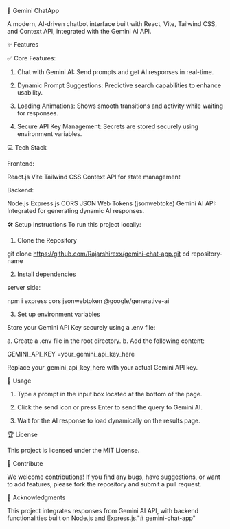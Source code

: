 🚀 Gemini ChatApp

A modern, AI-driven chatbot interface built with React, Vite, Tailwind CSS, and Context API, integrated with the Gemini AI API.

✨ Features

✅ Core Features:

1. Chat with Gemini AI: Send prompts and get AI responses in real-time.

2. Dynamic Prompt Suggestions: Predictive search capabilities to enhance usability.

3. Loading Animations: Shows smooth transitions and activity while waiting for responses.

4. Secure API Key Management: Secrets are stored securely using environment variables.

💻 Tech Stack

Frontend:

React.js
Vite
Tailwind CSS
Context API for state management

Backend:

Node.js
Express.js
CORS
JSON Web Tokens (jsonwebtoke)
Gemini AI API: Integrated for generating dynamic AI responses.

🛠️ Setup Instructions
To run this project locally:

1. Clone the Repository

git clone https://github.com/Rajarshirexx/gemini-chat-app.git
cd repository-name

2. Install dependencies

server side:

npm i express cors jsonwebtoken @google/generative-ai

3. Set up environment variables

Store your Gemini API Key securely using a .env file:

a. Create a .env file in the root directory.
b. Add the following content:

GEMINI_API_KEY =your_gemini_api_key_here

Replace your_gemini_api_key_here with your actual Gemini API key.

🚀 Usage

1. Type a prompt in the input box located at the bottom of the page.

2. Click the send icon or press Enter to send the query to Gemini AI.

3. Wait for the AI response to load dynamically on the results page.

🏆 License

This project is licensed under the MIT License.

🤝 Contribute

We welcome contributions! If you find any bugs, have suggestions, or want to add features, please fork the repository and submit a pull request.

🏁 Acknowledgments

This project integrates responses from Gemini AI API, with backend functionalities built on Node.js and Express.js."# gemini-chat-app" 
